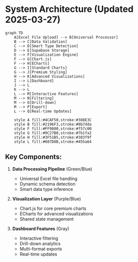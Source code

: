 # System Architecture (Updated 2025-03-27)

```mermaid
graph TD
    A[Excel File Upload] --> B[Universal Processor]
    B --> C[Data Validation]
    C --> D[Smart Type Detection]
    D --> E[Supabase Storage]
    E --> F[Visualization Engine]
    F --> G[Chart.js]
    F --> H[ECharts]
    G --> I[Standard Charts]
    G --> J[Premium Styling]
    H --> K[Advanced Visualizations]
    I --> L[Dashboard]
    J --> L
    K --> L
    L --> M[Interactive Features]
    M --> N[Filtering]
    M --> O[Drill-down]
    M --> P[Export]
    L --> Q[Real-time Updates]
    
    style A fill:#4CAF50,stroke:#388E3C
    style B fill:#2196F3,stroke:#0b7dda
    style F fill:#FF9800,stroke:#f57c00
    style G fill:#9C27B0,stroke:#7b1fa2
    style H fill:#3F51B5,stroke:#303f9f
    style L fill:#607D8B,stroke:#455a64
```

## Key Components:
1. **Data Processing Pipeline** (Green/Blue)
   - Universal Excel file handling
   - Dynamic schema detection
   - Smart data type inference

2. **Visualization Layer** (Purple/Blue)
   - Chart.js for core premium charts
   - ECharts for advanced visualizations
   - Shared state management

3. **Dashboard Features** (Gray)
   - Interactive filtering
   - Drill-down analytics
   - Multi-format exports
   - Real-time updates
